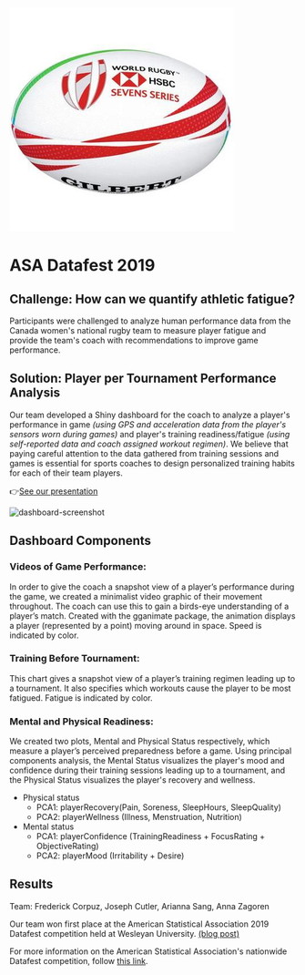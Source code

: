 ![ball](www/rugby7-ball.jpg)

# ASA Datafest 2019
## Challenge: How can we quantify athletic fatigue?

Participants were challenged to analyze human performance data from the Canada women's national rugby team to measure player fatigue and provide the team's coach with recommendations to improve game performance. 

## Solution: Player per Tournament Performance Analysis 

Our team developed a Shiny dashboard for the coach to analyze a player's performance in game *(using GPS and acceleration data from the player's sensors worn during games)* and player's training readiness/fatigue *(using self-reported data and coach assigned workout regimen)*.  We believe that paying careful attention to the data gathered from training sessions and games is essential for sports coaches to design personalized training habits for each of their team players.

👉[See our presentation](https://docs.google.com/presentation/d/1Qq2EdIHjCxT5hdI-aC_XERe6D3GoNwCnsT3aficZUXE/edit?usp=sharing)

![dashboard-screenshot](www/dash.gif)

## Dashboard Components

### Videos of Game Performance:
In order to give the coach a snapshot view of a player’s performance during the game, we created a minimalist video graphic of their movement throughout. The coach can use this to gain a birds-eye understanding of a player’s match. Created with the gganimate package, the animation displays a player (represented by a point) moving around in space. Speed is indicated by color.

### Training Before Tournament:
This chart gives a snapshot view of a player’s training regimen leading up to a tournament. It also specifies which workouts cause the player to be most fatigued. Fatigue is indicated by color. 

### Mental and Physical Readiness:
We created two plots, Mental and Physical Status respectively, which measure a player’s perceived preparedness before a game. Using principal components analysis, the Mental Status visualizes the player's mood and confidence during their training sessions leading up to a tournament, and the Physical Status visualizes the player's recovery and wellness.
* Physical status
  * PCA1: playerRecovery(Pain, Soreness, SleepHours, SleepQuality)
  * PCA2: playerWellness (Illness, Menstruation, Nutrition)
* Mental status
  * PCA1: playerConfidence (TrainingReadiness + FocusRating + ObjectiveRating)
  * PCA2: playerMood (Irritability + Desire)

## Results
Team:  Frederick Corpuz, Joseph Cutler, Arianna Sang, Anna Zagoren

Our team won first place at the American Statistical Association 2019 Datafest competition held at Wesleyan University. [(blog post)](https://newsletter.blogs.wesleyan.edu/2019/04/15/wesleyan-wins-best-in-show-at-2019-datafest/) 

For more information on the American Statistical Association's nationwide Datafest competition, follow [this link](https://ww2.amstat.org/education/datafest/index.cfm).

